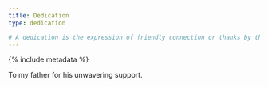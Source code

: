 ```yaml
---
title: Dedication
type: dedication

# A dedication is the expression of friendly connection or thanks by the author towards another person. The dedication has its own place on the dedication page and is part of the front matter.
---
```


{% include metadata %}

<div class="dedication-text">To my father for his unwavering support.</div>
